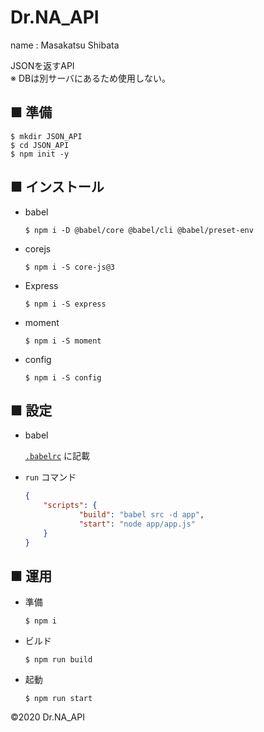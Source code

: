 # Dr.NA_API

name : Masakatsu Shibata

JSONを返すAPI <br />
※ DBは別サーバにあるため使用しない。

## ■ 準備

``` shell
$ mkdir JSON_API
$ cd JSON_API
$ npm init -y
```

## ■ インストール

- babel

	``` shell
	$ npm i -D @babel/core @babel/cli @babel/preset-env
	```

- corejs

	``` shell
	$ npm i -S core-js@3
	```

- Express

	``` shell
	$ npm i -S express
	```

- moment

	``` shell
	$ npm i -S moment
	```

- config

	``` shell
	$ npm i -S config
	```

## ■ 設定

- babel

	<a href="./.babelrc">`.babelrc`</a> に記載

- `run` コマンド

	``` json
	{
		"scripts": {
				"build": "babel src -d app",
				"start": "node app/app.js"
		}
	}
	```

## ■ 運用

- 準備

	``` shell
	$ npm i
	```

- ビルド

	``` shell
	$ npm run build
	```

- 起動

	``` shell
	$ npm run start
	```

<p>&copy;2020 Dr.NA_API</p>
